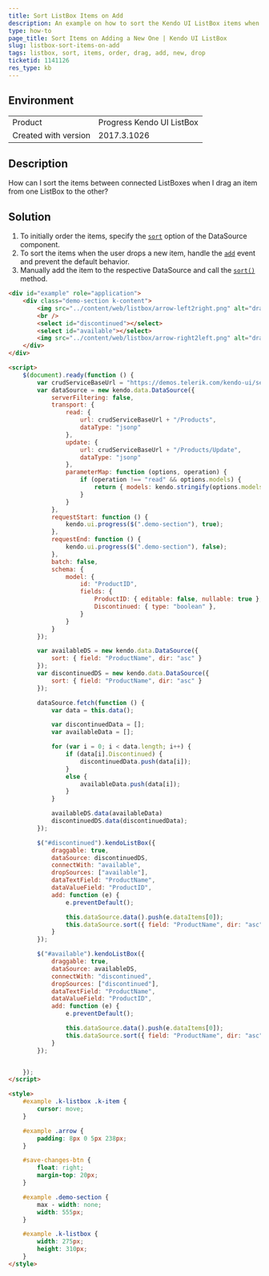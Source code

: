 ```yaml
---
title: Sort ListBox Items on Add
description: An example on how to sort the Kendo UI ListBox items when a new one is added.  
type: how-to
page_title: Sort Items on Adding a New One | Kendo UI ListBox
slug: listbox-sort-items-on-add
tags: listbox, sort, items, order, drag, add, new, drop
ticketid: 1141126
res_type: kb
---
```


## Environment

<table>
 <tr>
  <td>Product</td>
  <td>Progress Kendo UI ListBox</td>
 </tr>
 <tr>
  <td>Created with version</td>
  <td>2017.3.1026</td>
 </tr>
</table>


## Description

How can I sort the items between connected ListBoxes when I drag an item from one ListBox to the other?

## Solution

1. To initially order the items, specify the [`sort`](https://docs.telerik.com/kendo-ui/api/javascript/data/datasource#configuration-sort) option of the DataSource component.
1. To sort the items when the user drops a new item, handle the [`add`](https://docs.telerik.com/kendo-ui/api/javascript/ui/listbox#events-add) event and prevent the default behavior.
1. Manually add the item to the respective DataSource and call the [`sort()`](https://docs.telerik.com/kendo-ui/api/javascript/data/datasource#methods-sort) method.

```html
<div id="example" role="application">
    <div class="demo-section k-content">
        <img src="../content/web/listbox/arrow-left2right.png" alt="drag-indicator" class="arrow" />
        <br />
        <select id="discontinued"></select>
        <select id="available"></select>
        <img src="../content/web/listbox/arrow-right2left.png" alt="drag-indicator" class="arrow" />
    </div>
</div>

<script>
    $(document).ready(function () {
        var crudServiceBaseUrl = "https://demos.telerik.com/kendo-ui/service";
        var dataSource = new kendo.data.DataSource({
            serverFiltering: false,
            transport: {
                read: {
                    url: crudServiceBaseUrl + "/Products",
                    dataType: "jsonp"
                },
                update: {
                    url: crudServiceBaseUrl + "/Products/Update",
                    dataType: "jsonp"
                },
                parameterMap: function (options, operation) {
                    if (operation !== "read" && options.models) {
                        return { models: kendo.stringify(options.models) };
                    }
                }
            },
            requestStart: function () {
                kendo.ui.progress($(".demo-section"), true);
            },
            requestEnd: function () {
                kendo.ui.progress($(".demo-section"), false);
            },
            batch: false,
            schema: {
                model: {
                    id: "ProductID",
                    fields: {
                        ProductID: { editable: false, nullable: true },
                        Discontinued: { type: "boolean" },
                    }
                }
            }
        });

        var availableDS = new kendo.data.DataSource({
            sort: { field: "ProductName", dir: "asc" }
        });
        var discontinuedDS = new kendo.data.DataSource({
            sort: { field: "ProductName", dir: "asc" }
        });

        dataSource.fetch(function () {
            var data = this.data();

            var discontinuedData = [];
            var availableData = [];

            for (var i = 0; i < data.length; i++) {
                if (data[i].Discontinued) {
                    discontinuedData.push(data[i]);
                }
                else {
                    availableData.push(data[i]);
                }
            }

            availableDS.data(availableData)
            discontinuedDS.data(discontinuedData);
        });

        $("#discontinued").kendoListBox({
            draggable: true,
            dataSource: discontinuedDS,
            connectWith: "available",
            dropSources: ["available"],
            dataTextField: "ProductName",
            dataValueField: "ProductID",
            add: function (e) {
                e.preventDefault();

                this.dataSource.data().push(e.dataItems[0]);
                this.dataSource.sort({ field: "ProductName", dir: "asc" });
            }
        });

        $("#available").kendoListBox({
            draggable: true,
            dataSource: availableDS,
            connectWith: "discontinued",
            dropSources: ["discontinued"],
            dataTextField: "ProductName",
            dataValueField: "ProductID",
            add: function (e) {
                e.preventDefault();

                this.dataSource.data().push(e.dataItems[0]);
                this.dataSource.sort({ field: "ProductName", dir: "asc" });
            }
        });


    });
</script>

<style>
    #example .k-listbox .k-item {
        cursor: move;
    }

    #example .arrow {
        padding: 8px 0 5px 238px;
    }

    #save-changes-btn {
        float: right;
        margin-top: 20px;
    }

    #example .demo-section {
        max - width: none;
        width: 555px;
    }

    #example .k-listbox {
        width: 275px;
        height: 310px;
    }
</style>
```
